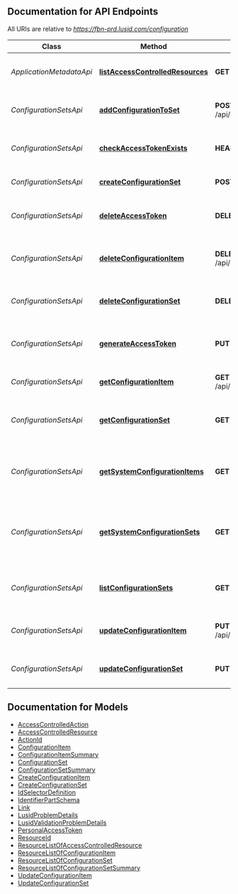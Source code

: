 <a id="documentation-for-api-endpoints"></a>
## Documentation for API Endpoints

All URIs are relative to *https://fbn-prd.lusid.com/configuration*

Class | Method | HTTP request | Description
------------ | ------------- | ------------- | -------------
*ApplicationMetadataApi* | [**listAccessControlledResources**](docs/ApplicationMetadataApi.md#listaccesscontrolledresources) | **GET** /api/metadata/access/resources | [EARLY ACCESS] ListAccessControlledResources: Get resources available for access control
*ConfigurationSetsApi* | [**addConfigurationToSet**](docs/ConfigurationSetsApi.md#addconfigurationtoset) | **POST** /api/sets/{type}/{scope}/{code}/items | [EARLY ACCESS] AddConfigurationToSet: Add a configuration item to an existing set
*ConfigurationSetsApi* | [**checkAccessTokenExists**](docs/ConfigurationSetsApi.md#checkaccesstokenexists) | **HEAD** /api/sets/personal/me | [DEPRECATED] CheckAccessTokenExists: Check the Personal Access Token exists for the current user
*ConfigurationSetsApi* | [**createConfigurationSet**](docs/ConfigurationSetsApi.md#createconfigurationset) | **POST** /api/sets | [EARLY ACCESS] CreateConfigurationSet: Create a configuration set
*ConfigurationSetsApi* | [**deleteAccessToken**](docs/ConfigurationSetsApi.md#deleteaccesstoken) | **DELETE** /api/sets/personal/me | [DEPRECATED] DeleteAccessToken: Delete any stored Personal Access Token for the current user
*ConfigurationSetsApi* | [**deleteConfigurationItem**](docs/ConfigurationSetsApi.md#deleteconfigurationitem) | **DELETE** /api/sets/{type}/{scope}/{code}/items/{key} | [EARLY ACCESS] DeleteConfigurationItem: Remove the specified configuration item from the specified configuration set
*ConfigurationSetsApi* | [**deleteConfigurationSet**](docs/ConfigurationSetsApi.md#deleteconfigurationset) | **DELETE** /api/sets/{type}/{scope}/{code} | [EARLY ACCESS] DeleteConfigurationSet: Deletes a configuration set along with all their configuration items
*ConfigurationSetsApi* | [**generateAccessToken**](docs/ConfigurationSetsApi.md#generateaccesstoken) | **PUT** /api/sets/personal/me | [DEPRECATED] GenerateAccessToken: Generate a Personal Access Token for the current user and stores it in the me token
*ConfigurationSetsApi* | [**getConfigurationItem**](docs/ConfigurationSetsApi.md#getconfigurationitem) | **GET** /api/sets/{type}/{scope}/{code}/items/{key} | GetConfigurationItem: Get the specific configuration item within an existing set
*ConfigurationSetsApi* | [**getConfigurationSet**](docs/ConfigurationSetsApi.md#getconfigurationset) | **GET** /api/sets/{type}/{scope}/{code} | GetConfigurationSet: Get a configuration set, including all the associated metadata. By default secrets will not be revealed
*ConfigurationSetsApi* | [**getSystemConfigurationItems**](docs/ConfigurationSetsApi.md#getsystemconfigurationitems) | **GET** /api/sets/system/{code}/items/{key} | [EARLY ACCESS] GetSystemConfigurationItems: Get the specific system configuration items within a system set  All users have access to this endpoint
*ConfigurationSetsApi* | [**getSystemConfigurationSets**](docs/ConfigurationSetsApi.md#getsystemconfigurationsets) | **GET** /api/sets/system/{code} | GetSystemConfigurationSets: Get the specified system configuration sets, including all their associated metadata. By default secrets will not be revealed  All users have access to this endpoint
*ConfigurationSetsApi* | [**listConfigurationSets**](docs/ConfigurationSetsApi.md#listconfigurationsets) | **GET** /api/sets | [EARLY ACCESS] ListConfigurationSets: List all configuration sets summaries (I.e. list of scope/code combinations available)
*ConfigurationSetsApi* | [**updateConfigurationItem**](docs/ConfigurationSetsApi.md#updateconfigurationitem) | **PUT** /api/sets/{type}/{scope}/{code}/items/{key} | [EARLY ACCESS] UpdateConfigurationItem: Update a configuration item's value and/or description
*ConfigurationSetsApi* | [**updateConfigurationSet**](docs/ConfigurationSetsApi.md#updateconfigurationset) | **PUT** /api/sets/{type}/{scope}/{code} | [EARLY ACCESS] UpdateConfigurationSet: Update the description of a configuration set


<a id="documentation-for-models"></a>
## Documentation for Models

 - [AccessControlledAction](docs/AccessControlledAction.md)
 - [AccessControlledResource](docs/AccessControlledResource.md)
 - [ActionId](docs/ActionId.md)
 - [ConfigurationItem](docs/ConfigurationItem.md)
 - [ConfigurationItemSummary](docs/ConfigurationItemSummary.md)
 - [ConfigurationSet](docs/ConfigurationSet.md)
 - [ConfigurationSetSummary](docs/ConfigurationSetSummary.md)
 - [CreateConfigurationItem](docs/CreateConfigurationItem.md)
 - [CreateConfigurationSet](docs/CreateConfigurationSet.md)
 - [IdSelectorDefinition](docs/IdSelectorDefinition.md)
 - [IdentifierPartSchema](docs/IdentifierPartSchema.md)
 - [Link](docs/Link.md)
 - [LusidProblemDetails](docs/LusidProblemDetails.md)
 - [LusidValidationProblemDetails](docs/LusidValidationProblemDetails.md)
 - [PersonalAccessToken](docs/PersonalAccessToken.md)
 - [ResourceId](docs/ResourceId.md)
 - [ResourceListOfAccessControlledResource](docs/ResourceListOfAccessControlledResource.md)
 - [ResourceListOfConfigurationItem](docs/ResourceListOfConfigurationItem.md)
 - [ResourceListOfConfigurationSet](docs/ResourceListOfConfigurationSet.md)
 - [ResourceListOfConfigurationSetSummary](docs/ResourceListOfConfigurationSetSummary.md)
 - [UpdateConfigurationItem](docs/UpdateConfigurationItem.md)
 - [UpdateConfigurationSet](docs/UpdateConfigurationSet.md)


